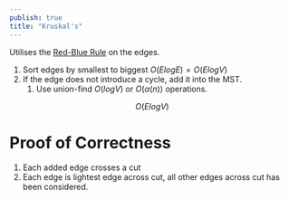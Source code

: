 ```yaml
---
publish: true
title: "Kruskal's"
---
```

Utilises the [Red-Blue Rule](Red-Blue%20Rule.md) on the edges.

1. Sort edges by smallest to biggest $O(ElogE) = O(ElogV)$
2. If the edge does not introduce a cycle, add it into the MST. 
	1. Use union-find $O(logV)$ or $O(\alpha(n))$ operations.

$$ O(ElogV)$$
# Proof of Correctness
1. Each added edge crosses a cut
2. Each edge is lightest edge across cut, all other edges across cut has been considered.